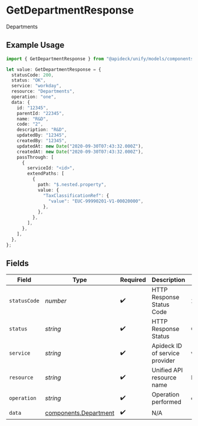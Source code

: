 # GetDepartmentResponse

Departments

## Example Usage

```typescript
import { GetDepartmentResponse } from "@apideck/unify/models/components";

let value: GetDepartmentResponse = {
  statusCode: 200,
  status: "OK",
  service: "workday",
  resource: "Departments",
  operation: "one",
  data: {
    id: "12345",
    parentId: "22345",
    name: "R&D",
    code: "2",
    description: "R&D",
    updatedBy: "12345",
    createdBy: "12345",
    updatedAt: new Date("2020-09-30T07:43:32.000Z"),
    createdAt: new Date("2020-09-30T07:43:32.000Z"),
    passThrough: [
      {
        serviceId: "<id>",
        extendPaths: [
          {
            path: "$.nested.property",
            value: {
              "TaxClassificationRef": {
                "value": "EUC-99990201-V1-00020000",
              },
            },
          },
        ],
      },
    ],
  },
};
```

## Fields

| Field                                                          | Type                                                           | Required                                                       | Description                                                    | Example                                                        |
| -------------------------------------------------------------- | -------------------------------------------------------------- | -------------------------------------------------------------- | -------------------------------------------------------------- | -------------------------------------------------------------- |
| `statusCode`                                                   | *number*                                                       | :heavy_check_mark:                                             | HTTP Response Status Code                                      | 200                                                            |
| `status`                                                       | *string*                                                       | :heavy_check_mark:                                             | HTTP Response Status                                           | OK                                                             |
| `service`                                                      | *string*                                                       | :heavy_check_mark:                                             | Apideck ID of service provider                                 | workday                                                        |
| `resource`                                                     | *string*                                                       | :heavy_check_mark:                                             | Unified API resource name                                      | Departments                                                    |
| `operation`                                                    | *string*                                                       | :heavy_check_mark:                                             | Operation performed                                            | one                                                            |
| `data`                                                         | [components.Department](../../models/components/department.md) | :heavy_check_mark:                                             | N/A                                                            |                                                                |